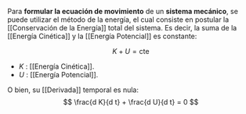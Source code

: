 
Para **formular la ecuación de movimiento** de un **sistema mecánico**, se puede utilizar el método de la energía, el cual consiste en postular la [[Conservación de la Energía]] total del sistema. Es decir, la suma de la [[Energía Cinética]] y la [[Energía Potencial]] es constante: 

$$
	K + U = \text{cte}
$$
- $K$ : [[Energía Cinética]].
- $U$ : [[Energía Potencial]].

O bien, su [[Derivada]] temporal es nula:
$$
	\frac{d K}{d t} + \frac{d U}{d t} = 0
$$

